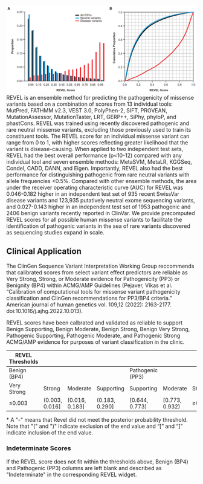 ![screenshot](screenshot_1.png)
<br />
REVEL is an ensemble method for predicting the pathogenicity of missense variants based on a combination of scores from 13 individual tools: MutPred, FATHMM v2.3, VEST 3.0, PolyPhen-2, SIFT, PROVEAN, MutationAssessor, MutationTaster, LRT, GERP++, SiPhy, phyloP, and phastCons.  REVEL was trained using recently discovered pathogenic and rare neutral missense variants, excluding those previously used to train its constituent tools.  The REVEL score for an individual missense variant can range from 0 to 1, with higher scores reflecting greater likelihood that the variant is disease-causing.  When applied to two independent test sets, REVEL had the best overall performance (p<10-12) compared with any individual tool and seven ensemble methods: MetaSVM, MetaLR, KGGSeq, Condel, CADD, DANN, and Eigen.  Importantly, REVEL also had the best performance for distinguishing pathogenic from rare neutral variants with allele frequencies <0.5%.  Compared with other ensemble methods, the area under the receiver operating characteristic curve (AUC) for REVEL was 0.046-0.182 higher in an independent test set of 935 recent SwissVar disease variants and 123,935 putatively neutral exome sequencing variants, and 0.027-0.143 higher in an independent test set of 1953 pathogenic and 2406 benign variants recently reported in ClinVar.  We provide precomputed REVEL scores for all possible human missense variants to facilitate the identification of pathogenic variants in the sea of rare variants discovered as sequencing studies expand in scale.

## Clinical Application

The ClinGen Sequence Variant Interpretation Working Group reccommends that calibrated scores from select variant effect predictors are reliable as Very Strong, Strong, or Moderate evidence for Pathogenicity (PP3) or Benignity (BP4) within ACMG/AMP Guidelines (Pejaver, Vikas et al. “Calibration of computational tools for missense variant pathogenicity classification and ClinGen recommendations for PP3/BP4 criteria.” American journal of human genetics vol. 109,12 (2022): 2163-2177. doi:10.1016/j.ajhg.2022.10.013).

REVEL scores have been calbrated and validated as reliable to support Benign Supporting, Benign Moderate, Benign Strong, Benign Very Strong, Pathogenic Supporting, Pathogenic Moderate, and Pathogenic Strong ACMG/AMP evidence for purposes of variant classification in the clinic.

| REVEL Thresholds |                 |                |                |                |                |                |                |                |
|--------------|-----------------|----------------|----------------|----------------|----------------|----------------|----------------|----------------|
| Benign (BP4) |||| Pathogenic (PP3)|
|Very Strong   |Strong      |Moderate     |Supporting   |Supporting   |Moderate     |Strong      |Very Strong   |
|≤0.003|(0.003, 0.016]|(0.016, 0.183]|(0.183, 0.290]|[0.644, 0.773)|[0.773, 0.932)|	≥0.932|   -   |

\* A "-" means that Revel did not meet the posterior probability threshold. Note that "(" and ")" indicate exclusion of the end value and “[” and “]” indicate inclusion of the end value.

### Indeterminate Scores

If the REVEL score does not fit within the thresholds above, Benign (BP4) and Pathogenic (PP3) columns are left blank and described as "Indeterminate" in the corresponding REVEL widget.